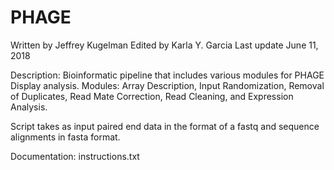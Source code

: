 # PHAGE
Written by Jeffrey Kugelman
Edited by Karla Y. Garcia
Last update June 11, 2018

Description:
Bioinformatic pipeline that includes various modules for PHAGE Display analysis.
Modules: Array Description, Input Randomization, Removal of Duplicates, Read Mate Correction,
Read Cleaning, and Expression Analysis.

Script takes as input paired end data in the format of a fastq and sequence alignments in fasta format.

Documentation:
instructions.txt
